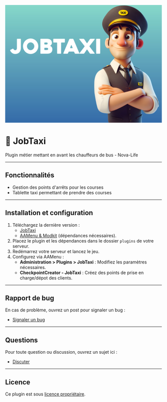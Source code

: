 ![Logo JobTaxi](https://github.com/loicsmith/JobTaxi/blob/master/logo.jpg)


# 🚕 JobTaxi
Plugin métier mettant en avant les chauffeurs de bus - Nova-Life

---

## Fonctionnalités
- Gestion des points d'arrêts pour les courses
- Tablette taxi permettant de prendre des courses

---

## Installation et configuration
1. Téléchargez la dernière version :
   - [JobTaxi](https://github.com/loicsmith/JobTaxi/releases/latest)
   - [AAMenu & Modkit](https://github.com/Aarnow/NovaLife_ModKit-Releases/releases/latest) (dépendances nécessaires).
2. Placez le plugin et les dépendances dans le dossier `plugins` de votre serveur.
3. Redémarrez votre serveur et lancez le jeu.
4. Configurez via AAMenu :
   - **Administration > Plugins > JobTaxi** : Modifiez les paramètres nécessaires.
   - **CheckpointCreator - JobTaxi** : Créez des points de prise en charge/dépot des clients.

---

## Rapport de bug
En cas de problème, ouvrez un post pour signaler un bug :
- [Signaler un bug](https://github.com/loicsmith/JobTaxi/issues)

---

## Questions
Pour toute question ou discussion, ouvrez un sujet ici :
- [Discuter](https://github.com/loicsmith/JobTaxi/discussions)

---

## Licence
Ce plugin est sous [licence propriétaire](https://github.com/loicsmith/JobTaxi/blob/master/Licence.md).
